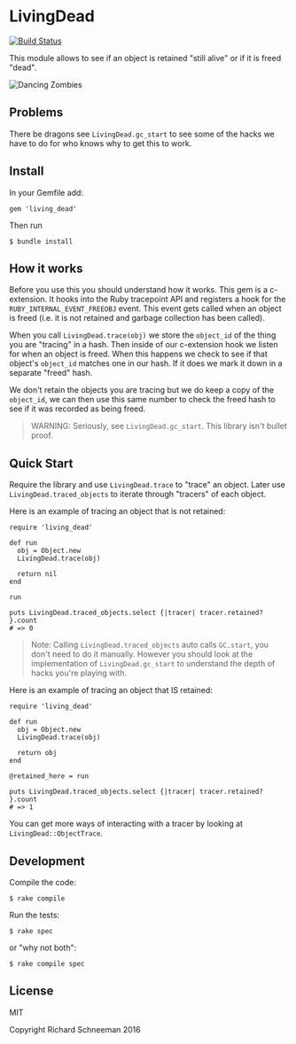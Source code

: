 # LivingDead

[![Build Status](https://travis-ci.org/schneems/living_dead.svg?branch=master)](https://travis-ci.org/schneems/living_dead)

This module allows to see if an object is retained "still alive" or if it is freed "dead".

![Dancing Zombies](https://www.dropbox.com/s/lshgqzek77107mh/zombies.gif?dl=1)

## Problems

There be dragons see `LivingDead.gc_start` to see some of the hacks we have to do for who knows why to get this to work.

## Install

In your Gemfile add:

```
gem 'living_dead'
```

Then run

```
$ bundle install
```

## How it works

Before you use this you should understand how it works. This gem is a c-extension. It hooks into the Ruby tracepoint API and registers a hook for the `RUBY_INTERNAL_EVENT_FREEOBJ` event. This
event gets called when an object is freed (i.e. it is not retained and garbage collection has been called).

When you call `LivingDead.trace(obj)` we store the `object_id` of the thing you are "tracing" in a hash. Then inside of our c-extension hook we listen for when an object is freed. When this happens we check to see if that object's `object_id` matches one in our hash. If it does we mark it down in a separate "freed" hash.

We don't retain the objects you are tracing but we do keep a copy of the `object_id`, we can then use this same number to check the freed hash to see if it was recorded as being freed.

> WARNING: Seriously, see `LivingDead.gc_start`. This library isn't bullet proof.

## Quick Start

Require the library and use `LivingDead.trace` to "trace" an object. Later use `LivingDead.traced_objects` to iterate through "tracers" of each object.

Here is an example of tracing an object that is not retained:

```
require 'living_dead'

def run
  obj = Object.new
  LivingDead.trace(obj)

  return nil
end

run

puts LivingDead.traced_objects.select {|tracer| tracer.retained? }.count
# => 0
```

> Note: Calling `LivingDead.traced_objects` auto calls `GC.start`, you don't need to do it manually. However you should look at the implementation of `LivingDead.gc_start` to understand the depth of hacks you're playing with.

Here is an example of tracing an object that IS retained:

```
require 'living_dead'

def run
  obj = Object.new
  LivingDead.trace(obj)

  return obj
end

@retained_here = run

puts LivingDead.traced_objects.select {|tracer| tracer.retained? }.count
# => 1
```

You can get more ways of interacting with a tracer by looking at `LivingDead::ObjectTrace`.

## Development

Compile the code:

```
$ rake compile
```

Run the tests:

```
$ rake spec
```

or "why not both":

```
$ rake compile spec
```

## License

MIT

Copyright Richard Schneeman 2016
